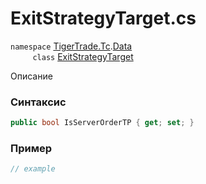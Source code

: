 
# ExitStrategyTarget.cs
`namespace` [TigerTrade.Tc](../../../../TigerTrade.Tc.md).[Data](../../../../TigerTrade.Tc/Data.md)  
&nbsp;&nbsp;&nbsp;&nbsp;&nbsp;&nbsp;&nbsp;&nbsp;&nbsp;`class` [ExitStrategyTarget](../../ExitStrategyTarget.cs.md)

Описание

### Синтаксис
```csharp
public bool IsServerOrderTP { get; set; }
```
### Пример  
```csharp
// example
```
